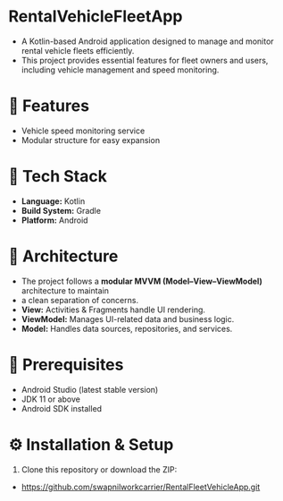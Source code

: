 # RentalVehicleFleetApp
- A Kotlin-based Android application designed to manage and monitor rental vehicle fleets efficiently.
- This project provides essential features for fleet owners and users, including vehicle management and speed monitoring.

# 📝 Features
- Vehicle speed monitoring service
- Modular structure for easy expansion

# 🧰 Tech Stack
- **Language:** Kotlin
- **Build System:** Gradle
- **Platform:** Android

# 🧠 Architecture
- The project follows a **modular MVVM (Model–View–ViewModel)** architecture to maintain
- a clean separation of concerns.
- **View:** Activities & Fragments handle UI rendering.
- **ViewModel:** Manages UI-related data and business logic.
- **Model:** Handles data sources, repositories, and services.

# 🧪 Prerequisites
- Android Studio (latest stable version)
- JDK 11 or above
- Android SDK installed

# ⚙️ Installation & Setup
1. Clone this repository or download the ZIP:
-  https://github.com/swapnilworkcarrier/RentalFleetVehicleApp.git
